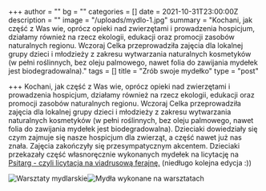 +++
author = ""
bg = ""
categories = []
date = 2021-10-31T23:00:00Z
description = ""
image = "/uploads/mydlo-1.jpg"
summary = "Kochani, jak część z Was wie, oprócz opieki nad zwierzętami i prowadzenia hospicjum, działamy również na rzecz ekologii, edukacji oraz promocji zasobów naturalnych regionu. Wczoraj Celka przeprowadziła zajęcia dla lokalnej grupy dzieci i młodzieży z zakresu wytwarzania naturalnych kosmetyków (w pełni roślinnych, bez oleju palmowego, nawet folia do zawijania mydełek jest biodegradowalna)."
tags = []
title = "Zrób swoje mydełko"
type = "post"

+++
Kochani, jak część z Was wie, oprócz opieki nad zwierzętami i prowadzenia hospicjum, działamy również na rzecz ekologii, edukacji oraz promocji zasobów naturalnych regionu. Wczoraj Celka przeprowadziła zajęcia dla lokalnej grupy dzieci i młodzieży z zakresu wytwarzania naturalnych kosmetyków (w pełni roślinnych, bez oleju palmowego, nawet folia do zawijania mydełek jest biodegradowalna). Dzieciaki dowiedziały się czym zajmuje się nasze hospicjum dla zwierząt, a część nawet już nas znała. Zajęcia zakończyły się przesympatycznym akcentem. Dzieciaki przekazały część własnoręcznie wykonanych mydełek na licytację na [Psitarg - czyli licytacja na viadrusową ferajnę.](https://www.facebook.com/groups/838988082979133/?__cft__\[0\]=AZU_SWhTeEiHyYX31zhIsFCeSZrhwS_dAT1tFulN-si7laSXRbLQ-wcaf95MpPB18OUPCJgrz_u8LmXwjZkAX2b6USDK76KFkShi5o4BBkZycyycsmla5u9ExATZQSoCMEA_Z_1trseISeIojUql65ClkuvknoT2uryKAY7fh-pzLSPyFl9dGEKk4cBtj0CFHkaEDsWZNSLof3n2hzD-8yhXg7NzVA2AmYQUKqN1dTDo1oncvJPwfYNeTLrPfIn_JyU&__tn__=-UK-R) (niedługo kolejna edycja :))

![Warsztaty mydlarskie](/uploads/mydlo-3.jpg)![Mydła wykonane na warsztatach](/uploads/mydlo-2.jpg)